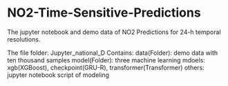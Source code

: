 # NO2-Time-Sensitive-Predictions

The jupyter notebook and demo data of NO2 Predictions for 24-h temporal resolutions.

The file folder: Jupyter_national_D
    Contains: 
        data(Folder): demo data with ten thousand samples
        model(Folder): three machine learning mdoels: xgb(XGBoost), checkpoint(GRU-R), transformer(Transformer)
        others: jupyter notebook script of modeling
